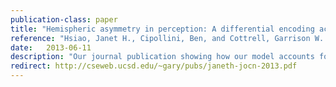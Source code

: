 ```yaml
---
publication-class: paper
title: "Hemispheric asymmetry in perception: A differential encoding account"
reference: "Hsiao, Janet H., Cipollini, Ben, and Cottrell, Garrison W. (2013) Hemispheric asymmetry in perception: A differential encoding account. Journal of Cognitive Neuroscience 25(7):998-1007."
date:   2013-06-11
description: "Our journal publication showing how our model accounts for spatial frequency differences and data from the classic Sergent local/global differences between left/right visual fields."
redirect: http://cseweb.ucsd.edu/~gary/pubs/janeth-jocn-2013.pdf
---
```


